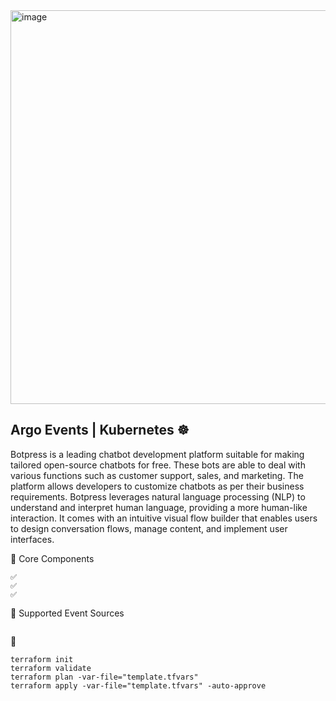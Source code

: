 <img width="1200" height="630" alt="image" src="https://github.com/user-attachments/assets/f2b03727-d2d1-423c-8036-ee00836dd884" />



## Argo Events | Kubernetes ☸️
Botpress is a leading chatbot development platform suitable for making tailored open-source chatbots for free. These bots are able to deal with various functions such as customer support, sales, and marketing.
The platform allows developers to customize chatbots as per their business requirements. Botpress leverages natural language processing (NLP) to understand and interpret human language, providing a more human-like interaction. It comes with an intuitive visual flow builder that enables users to design conversation flows, manage content, and implement user interfaces.

🧱 Core Components
```
✅ 
✅ 
✅ 

```

🔌 Supported Event Sources
```

```

🚀 
```
terraform init
terraform validate
terraform plan -var-file="template.tfvars"
terraform apply -var-file="template.tfvars" -auto-approve
```





